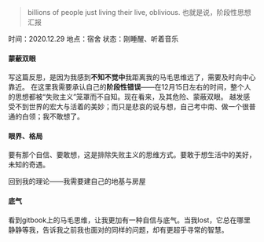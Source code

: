 > billions of people just living their live, oblivious.
> 也就是说，阶段性思想汇报

时间：2020.12.29
地点：宿舍
状态：刚睡醒、听着音乐

#### 蒙蔽双眼
写这篇反思，是因为我感到**不知不觉中**我距离我的马毛思维远了，需要及时向中心靠近。
在这里我需要承认自己的**阶段性错误**——在12月15日左右的时间，整个人的思想都被“失败主义”笼罩而不自知。现在看来，及其危险、蒙蔽双眼。
越发感受不到世界的宏大与活着的美妙；而只是悲哀的说与想，自己考中南、做一个很普通的白领；我不敢想了。

#### 眼界、格局
要有那个自信、要敢想，这是排除失败主义的思维方式。要敢于想生活中的美好，未知的奇遇。

回到我的理论——我需要建自己的地基与房屋

#### 底气
看到gitbook上的马毛思维，让我更加有一种自信与底气。当我lost，它总在哪里静静等我，告诉我之前我也面对的同样的问题，却有更超乎寻常的智慧。






